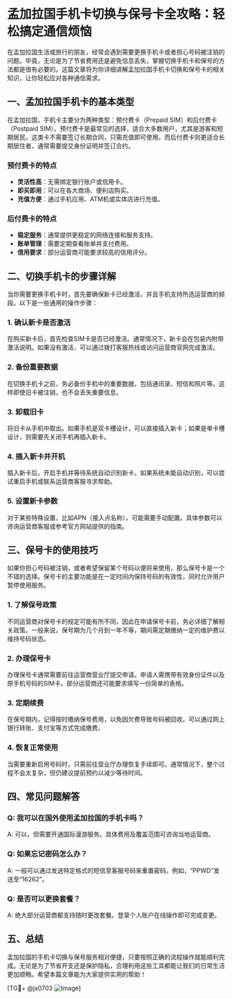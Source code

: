 # 孟加拉国手机卡切换与保号卡全攻略：轻松搞定通信烦恼

在孟加拉国生活或旅行的朋友，经常会遇到需要更换手机卡或者担心号码被注销的问题。毕竟，无论是为了节省费用还是避免信息丢失，掌握切换手机卡和保号的方法都是很有必要的。这篇文章将为你详细讲解孟加拉国手机卡切换和保号卡的相关知识，让你轻松应对各种通信需求。

## 一、孟加拉国手机卡的基本类型

在孟加拉国，手机卡主要分为两种类型：预付费卡（Prepaid SIM）和后付费卡（Postpaid SIM）。预付费卡是最常见的选择，适合大多数用户，尤其是游客和短期居民。这类卡不需要签订长期合同，只需充值即可使用。而后付费卡则更适合长期居住者，通常需要提交身份证明并签订合约。

### 预付费卡的特点
- **灵活性高**：无需绑定银行账户或信用卡。
- **即买即用**：可以在各大商场、便利店购买。
- **充值方便**：通过手机应用、ATM机或实体店进行充值。

### 后付费卡的特点
- **稳定服务**：通常提供更稳定的网络连接和服务支持。
- **账单管理**：需要定期查看账单并支付费用。
- **信用要求**：部分运营商可能要求较高的信用评分。

## 二、切换手机卡的步骤详解

当你需要更换手机卡时，首先要确保新卡已经激活，并且手机支持所选运营商的频段。以下是一些通用的操作步骤：

### 1. 确认新卡是否激活
在购买新卡后，首先检查SIM卡是否已经激活。通常情况下，新卡会在包装内附带激活说明。如果没有激活，可以通过拨打客服热线或访问运营商官网完成激活。

### 2. 备份重要数据
在切换手机卡之前，务必备份手机中的重要数据，包括通讯录、短信和照片等。这样即使旧卡被注销，也不会丢失重要信息。

### 3. 卸载旧卡
将旧卡从手机中取出。如果手机是双卡槽设计，可以直接插入新卡；如果是单卡槽设计，则需要先关闭手机再插入新卡。

### 4. 插入新卡并开机
插入新卡后，开启手机并等待系统自动识别新卡。如果系统未能自动识别，可以尝试重启手机或联系运营商客服寻求帮助。

### 5. 设置新卡参数
对于某些特殊设置，比如APN（接入点名称），可能需要手动配置。具体参数可以咨询运营商客服或参考官方网站提供的指南。

## 三、保号卡的使用技巧

如果你担心号码被注销，或者希望保留某个号码以便将来使用，那么保号卡是一个不错的选择。保号卡的主要功能是在一定时间内保持号码的有效性，同时允许用户暂停使用服务。

### 1. 了解保号政策
不同运营商对保号卡的规定可能有所不同，因此在申请保号卡前，务必详细了解相关政策。一般来说，保号期为几个月到一年不等，期间需定期缴纳一定的维护费以维持号码状态。

### 2. 办理保号卡
办理保号卡通常需要前往运营商营业厅提交申请。申请人需携带有效身份证件以及原手机号码的SIM卡。部分运营商还可能要求填写一份简单的表格。

### 3. 定期续费
在保号期内，记得按时缴纳保号费用，以免因欠费导致号码被回收。可以通过网上银行转账、支付宝等方式完成缴费。

### 4. 恢复正常使用
当需要重新启用号码时，只需前往营业厅办理恢复手续即可。通常情况下，整个过程不会太复杂，但仍建议提前预约以减少等待时间。

## 四、常见问题解答

### Q: 我可以在国外使用孟加拉国的手机卡吗？
A: 可以，但需要开通国际漫游服务。具体费用及覆盖范围可咨询当地运营商。

### Q: 如果忘记密码怎么办？
A: 一般可以通过发送特定格式的短信至客服号码来重置密码。例如，“PPWD”发送至“16262”。

### Q: 是否可以更换套餐？
A: 绝大部分运营商都支持随时更改套餐。登录个人账户在线操作即可完成变更。

## 五、总结

孟加拉国的手机卡切换与保号服务相对便捷，只要按照正确的流程操作就能顺利完成。无论是为了节省开支还是保护隐私，合理利用这些工具都能让我们的日常生活更加顺畅。希望本篇文章能为大家提供实用的帮助！

[TG💪+ @jx0703 ![Image](https://github.com/user-attachments/assets/dbca1d08-cadb-493c-b0ec-ad6f7a83f270)]